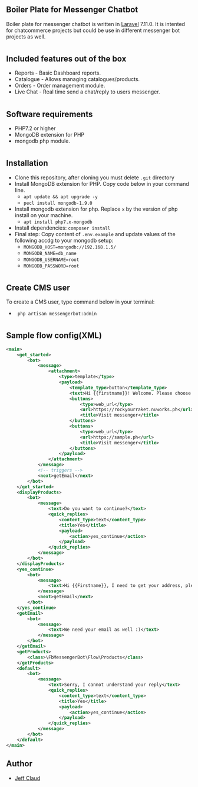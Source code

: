 
## Boiler Plate for Messenger Chatbot

Boiler plate for messenger chatbot is written in [Laravel](https://laravel.com) 7.11.0.  It is intented for chatcommerce projects but could be use in different messenger bot projects as well.
#
## Included features out of the box
- Reports - Basic Dashboard reports.
- Catalogue - Allows managing catalogues/products.
- Orders - Order management module.
- Live Chat - Real time send a chat/reply to users messenger.
#
## Software requirements
- PHP7.2 or higher
- MongoDB extension for PHP
- mongodb php module.
#
## Installation
- Clone this repository, after cloning you must delete `.git` directory
- Install MongoDB extension for PHP. Copy code below in your command line.
  - `apt update && apt upgrade -y`
  - `pecl install mongodb-1.9.0`
- Install mongodb extension for php. Replace `x` by the version of php install on your machine.
  - `apt install php7.x-mongodb`
- Install dependencies: `composer install`
- Final step: Copy content of `.env.example` and update values of the following accdg to your mongodb setup:
  - `MONGODB_HOST=mongodb://192.168.1.5/`
  - `MONGODB_NAME=db_name`
  - `MONGODB_USERNAME=root`
  - `MONGODB_PASSWORD=root`
#
## Create CMS user
To create a CMS user, type command below in your terminal:
- ` php artisan messengerbot:admin`
#
## Sample flow config(XML)
```xml
<main>
    <get_started>
        <bot>
            <message>
                <attachment>
                    <type>template</type>
                    <payload>
                        <template_type>button</template_type>
                        <text>Hi {{firstname}}! Welcome. Please choose from the options below:</text>
                        <buttons>
                            <type>web_url</type>
                            <url>https://rockyourraket.nuworks.ph</url>
                            <title>Visit messenger</title>
                        </buttons>
                        <buttons>
                            <type>web_url</type>
                            <url>https://sample.ph</url>
                            <title>Visit messenger</title>
                        </buttons>
                    </payload>
                </attachment>
            </message>
            <!-- triggers -->
            <next>getEmail</next>
        </bot>
    </get_started>
    <displayProducts>
        <bot>
            <message>
                <text>Do you want to continue?</text>
                <quick_replies>
                    <content_type>text</content_type>
                    <title>Yes</title>
                    <payload>
                        <action>yes_continue</action>
                    </payload>
                </quick_replies>
            </message>
        </bot>
    </displayProducts>
    <yes_continue>
        <bot>
            <message>
                <text>Hi {{Firstname}}, I need to get your address, please type it below:</text>
            </message>
            <next>getEmail</next>
        </bot>
    </yes_continue>
    <getEmail>
        <bot>
            <message>
                <text>We need your email as well :)</text>
            </message>
        </bot>
    </getEmail>
    <getProducts>
        <class>\FbMessengerBot\Flow\Products</class>
    </getProducts>
    <default>
        <bot>
            <message>
                <text>Sorry, I cannot understand your reply</text>
                <quick_replies>
                    <content_type>text</content_type>
                    <title>Yes</title>
                    <payload>
                        <action>yes_continue</action>
                    </payload>
                </quick_replies>
            </message>
        </bot>
    </default>
</main>
```  
## Author
- [Jeff Claud](https://github.com/crazymeeks)
